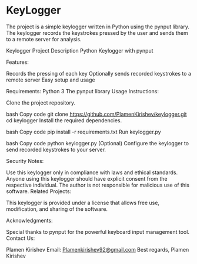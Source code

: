 # KeyLogger
The project is a simple keylogger written in Python using the pynput library. The keylogger records the keystrokes pressed by the user and sends them to a remote server for analysis.

Keylogger Project Description
Python Keylogger with pynput

Features:

Records the pressing of each key
Optionally sends recorded keystrokes to a remote server
Easy setup and usage

Requirements:
Python 3
The pynput library
Usage Instructions:

Clone the project repository.

bash
Copy code
git clone https://github.com/PlamenKirishev/keylogger.git
cd keylogger
Install the required dependencies.

bash
Copy code
pip install -r requirements.txt
Run keylogger.py

bash
Copy code
python keylogger.py
(Optional) Configure the keylogger to send recorded keystrokes to your server.

Security Notes:

Use this keylogger only in compliance with laws and ethical standards.
Anyone using this keylogger should have explicit consent from the respective individual.
The author is not responsible for malicious use of this software.
Related Projects:

This keylogger is provided under a license that allows free use, modification, and sharing of the software.

Acknowledgments:

Special thanks to pynput for the powerful keyboard input management tool.
Contact Us:

Plamen Kirishev
Email: Plamenkirishev92@gmail.com
Best regards,
Plamen Kirishev
